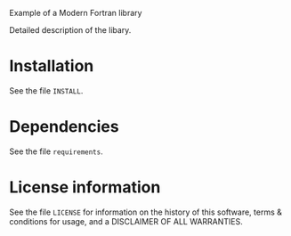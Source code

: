 Example of a Modern Fortran library 

Detailed description of the libary.

# Installation

See the file `INSTALL`.


# Dependencies

See the file `requirements`.


# License information

See the file `LICENSE` for information on the history of this
software, terms & conditions for usage, and a DISCLAIMER OF ALL
WARRANTIES.


